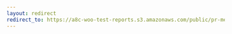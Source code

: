 ```yaml
---
layout: redirect
redirect_to: https://a8c-woo-test-reports.s3.amazonaws.com/public/pr-merge/45719/e2e/index.html
---
```

